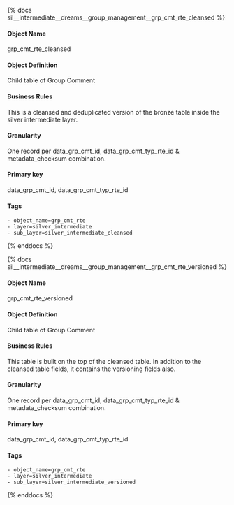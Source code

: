 {% docs sil__intermediate__dreams__group_management__grp_cmt_rte_cleansed %}

#### Object Name
grp_cmt_rte_cleansed

#### Object Definition
Child table of Group Comment

#### Business Rules
This is a cleansed and deduplicated version of the bronze table inside the silver intermediate layer.

#### Granularity
One record per data_grp_cmt_id, data_grp_cmt_typ_rte_id & metadata_checksum combination.

#### Primary key
data_grp_cmt_id, data_grp_cmt_typ_rte_id

#### Tags
    - object_name=grp_cmt_rte
    - layer=silver_intermediate
    - sub_layer=silver_intermediate_cleansed

{% enddocs %}

{% docs sil__intermediate__dreams__group_management__grp_cmt_rte_versioned %}

#### Object Name
grp_cmt_rte_versioned

#### Object Definition
Child table of Group Comment

#### Business Rules
This table is built on the top of the cleansed table. In addition to the cleansed table fields, it contains the versioning fields also.

#### Granularity
One record per data_grp_cmt_id, data_grp_cmt_typ_rte_id & metadata_checksum combination.

#### Primary key
data_grp_cmt_id, data_grp_cmt_typ_rte_id

#### Tags
    - object_name=grp_cmt_rte
    - layer=silver_intermediate
    - sub_layer=silver_intermediate_versioned

{% enddocs %}